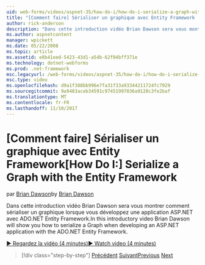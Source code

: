 ```yaml
---
uid: web-forms/videos/aspnet-35/how-do-i/how-do-i-serialize-a-graph-with-the-entity-framework
title: "[Comment faire] Sérialiser un graphique avec Entity Framework | Documents Microsoft"
author: rick-anderson
description: "Dans cette introduction vidéo Brian Dawson sera vous montrer comment sérialiser un graphique lorsque vous développez une application ASP.NET avec ADO.NET Entity Framework."
ms.author: aspnetcontent
manager: wpickett
ms.date: 05/22/2008
ms.topic: article
ms.assetid: e8b41eed-5423-43d1-a54b-62f04bff371e
ms.technology: dotnet-webforms
ms.prod: .net-framework
msc.legacyurl: /web-forms/videos/aspnet-35/how-do-i/how-do-i-serialize-a-graph-with-the-entity-framework
msc.type: video
ms.openlocfilehash: d9a1f388bb996e7fa31f33a93344211724fc7929
ms.sourcegitcommit: 9a9483aceb34591c97451997036a9120c3fe2baf
ms.translationtype: MT
ms.contentlocale: fr-FR
ms.lasthandoff: 11/10/2017
---
```

<a name="how-do-i-serialize-a-graph-with-the-entity-framework"></a><span data-ttu-id="84ffa-103">[Comment faire] Sérialiser un graphique avec Entity Framework</span><span class="sxs-lookup"><span data-stu-id="84ffa-103">[How Do I:] Serialize a Graph with the Entity Framework</span></span>
====================
<span data-ttu-id="84ffa-104">par [Brian Dawson](https://twitter.com/briandawson)</span><span class="sxs-lookup"><span data-stu-id="84ffa-104">by [Brian Dawson](https://twitter.com/briandawson)</span></span>

<span data-ttu-id="84ffa-105">Dans cette introduction vidéo Brian Dawson sera vous montrer comment sérialiser un graphique lorsque vous développez une application ASP.NET avec ADO.NET Entity Framework.</span><span class="sxs-lookup"><span data-stu-id="84ffa-105">In this introductory video Brian Dawson will show you how to serialize a Graph when developing an ASP.NET application with the ADO.NET Entity Framework.</span></span>

[<span data-ttu-id="84ffa-106">&#9654; Regardez la vidéo (4 minutes)</span><span class="sxs-lookup"><span data-stu-id="84ffa-106">&#9654; Watch video (4 minutes)</span></span>](https://channel9.msdn.com/Blogs/ASP-NET-Site-Videos/how-do-i-serialize-a-graph-with-the-entity-framework)

>[!div class="step-by-step"]
<span data-ttu-id="84ffa-107">[Précédent](how-do-i-use-the-new-entity-data-source.md)
[Suivant](how-do-i-use-msbuild-to-automate-the-aspnet-compiler-and-merge-utilities.md)</span><span class="sxs-lookup"><span data-stu-id="84ffa-107">[Previous](how-do-i-use-the-new-entity-data-source.md)
[Next](how-do-i-use-msbuild-to-automate-the-aspnet-compiler-and-merge-utilities.md)</span></span>
